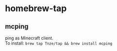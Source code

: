 # homebrew-tap

## mcping
ping as Minecraft client.  
To install:
```brew tap Tnze/tap && brew install mcping```
